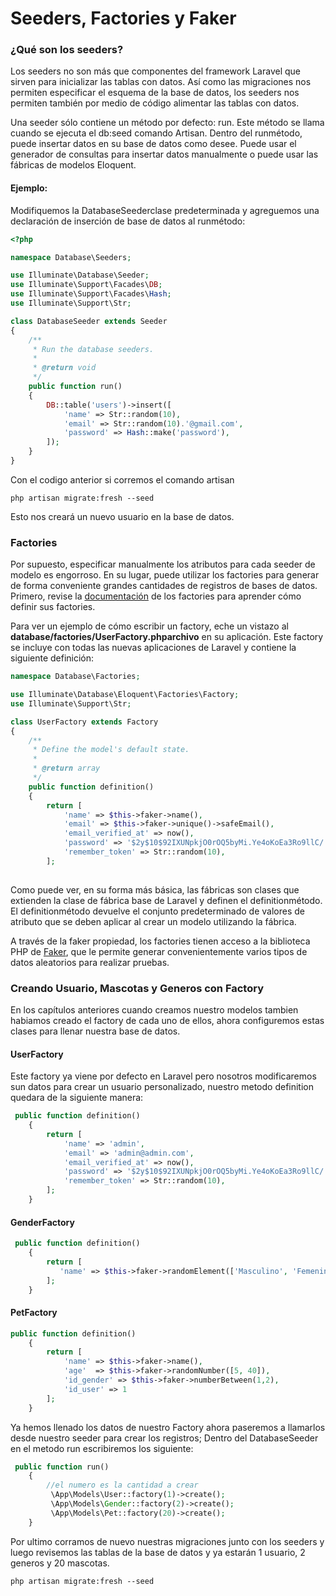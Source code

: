 # Seeders, Factories y Faker

### ¿Qué son los seeders?

Los seeders no son más que componentes del framework Laravel que sirven para inicializar las tablas con datos. Así como las migraciones nos permiten especificar el esquema de la base de datos, los seeders nos permiten también por medio de código alimentar las tablas con datos.

Una seeder sólo contiene un método por defecto: run. Este método se llama cuando se ejecuta el db:seed comando Artisan. Dentro del runmétodo, puede insertar datos en su base de datos como desee. Puede usar el generador de consultas para insertar datos manualmente o puede usar las fábricas de modelos Eloquent.

#### Ejemplo:

Modifiquemos la DatabaseSeederclase predeterminada y agreguemos una declaración de inserción de base de datos al runmétodo:

```php
<?php

namespace Database\Seeders;

use Illuminate\Database\Seeder;
use Illuminate\Support\Facades\DB;
use Illuminate\Support\Facades\Hash;
use Illuminate\Support\Str;

class DatabaseSeeder extends Seeder
{
    /**
     * Run the database seeders.
     *
     * @return void
     */
    public function run()
    {
        DB::table('users')->insert([
            'name' => Str::random(10),
            'email' => Str::random(10).'@gmail.com',
            'password' => Hash::make('password'),
        ]);
    }
}
```

Con el codigo anterior si corremos el comando artisan

```
php artisan migrate:fresh --seed
```
Esto nos creará un nuevo usuario en la base de datos.

### Factories

Por supuesto, especificar manualmente los atributos para cada seeder de modelo es engorroso. En su lugar, puede utilizar los factories para generar de forma conveniente grandes cantidades de registros de bases de datos. Primero, revise la [documentación](https://laravel.com/docs/8.x/database-testing#defining-model-factories) de los factories para aprender cómo definir sus factories.

Para ver un ejemplo de cómo escribir un factory, eche un vistazo al <b>database/factories/UserFactory.phparchivo</b> en su aplicación. Este factory se incluye con todas las nuevas aplicaciones de Laravel y contiene la siguiente definición:

```php
namespace Database\Factories;

use Illuminate\Database\Eloquent\Factories\Factory;
use Illuminate\Support\Str;

class UserFactory extends Factory
{
    /**
     * Define the model's default state.
     *
     * @return array
     */
    public function definition()
    {
        return [
            'name' => $this->faker->name(),
            'email' => $this->faker->unique()->safeEmail(),
            'email_verified_at' => now(),
            'password' => '$2y$10$92IXUNpkjO0rOQ5byMi.Ye4oKoEa3Ro9llC/.og/at2.uheWG/igi', // password
            'remember_token' => Str::random(10),
        ];
 
```

Como puede ver, en su forma más básica, las fábricas son clases que extienden la clase de fábrica base de Laravel y definen el definitionmétodo. El definitionmétodo devuelve el conjunto predeterminado de valores de atributo que se deben aplicar al crear un modelo utilizando la fábrica.

A través de la faker propiedad, los factories tienen acceso a la biblioteca PHP de [Faker](https://fakerphp.github.io/), que le permite generar convenientemente varios tipos de datos aleatorios para realizar pruebas.

### Creando Usuario, Mascotas y Generos con Factory

En los capítulos anteriores cuando creamos nuestro modelos tambien habiamos creado el factory de cada uno de ellos, ahora configuremos estas clases para llenar nuestra base de datos.

#### UserFactory
Este factory ya viene por defecto en Laravel pero nosotros modificaremos sun datos para crear un usuario personalizado, nuestro metodo definition quedara de la siguiente manera:

```php
 public function definition()
    {
        return [
            'name' => 'admin',
            'email' => 'admin@admin.com',
            'email_verified_at' => now(),
            'password' => '$2y$10$92IXUNpkjO0rOQ5byMi.Ye4oKoEa3Ro9llC/.og/at2.uheWG/igi', // password
            'remember_token' => Str::random(10),
        ];
    }
```
#### GenderFactory

```php
 public function definition()
    {
        return [
           'name' => $this->faker->randomElement(['Masculino', 'Femenino'])
        ];
    }
```
#### PetFactory

```php
public function definition()
    {
        return [
            'name' => $this->faker->name(),
            'age'  => $this->faker->randomNumber([5, 40]),
            'id_gender' => $this->faker->numberBetween(1,2),
            'id_user' => 1
        ];
    }
```

Ya hemos llenado los datos de nuestro Factory ahora paseremos a llamarlos desde nuestro seeder para crear los registros; Dentro del DatabaseSeeder en el metodo run escribiremos los siguiente:

```php
 public function run()
    {
        //el numero es la cantidad a crear
         \App\Models\User::factory(1)->create();
         \App\Models\Gender::factory(2)->create();
         \App\Models\Pet::factory(20)->create();
    }
```
Por ultimo corramos de nuevo nuestras migraciones junto con los seeders y luego revisemos las tablas de la base de datos y ya estarán 1 usuario, 2 generos y 20 mascotas.

```
php artisan migrate:fresh --seed
```
